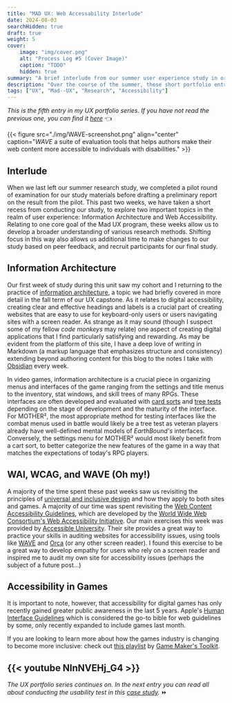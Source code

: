 ```yaml
---
title: "MAD UX: Web Accessability Interlude"
date: 2024-08-03
searchHidden: true
draft: true
weight: 5
cover:
    image: "img/cover.png"
    alt: "Process Log #5 (Cover Image)"
    caption: "TODO"
    hidden: true
summary: "A brief interlude from our summer user experience study in order to deep our knowledge ofaccessibility standards & Information Architecture for UX 👨‍🔬🎮️"
description: "Over the course of the summer, these short portfolio entries describe my research process for my user experience research capstone."
tags: ["UX", "Mad--UX", "Research", "Accessibility"]
---
```


_This is the fifth entry in my UX portfolio series. If you have not read the previous one, you can find it [here](../ux-p4/)_ 👈️

{{< figure src="./img/WAVE-screenshot.png" align="center" caption="_WAVE_ a suite of evaluation tools that helps authors make their web content more accessible to individuals with disabilities." >}}

## Interlude

When we last left our summer research study, we completed a pilot round of examination for our study materials before drafting a preliminary report on the result from the pilot. This past two weeks, we have taken a short recess from conducting our study, to explore two important topics in the realm of user experience: Information Architecture and Web Accessibility. Relating to one core goal of the Mad UX program, these weeks allow us to develop a broader understanding of various research methods. Shifting focus in this way also allows us additional time to make changes to our study based on peer feedback, and recruit participants for our final study.

## Information Architecture

Our first week of study during this unit saw my cohort and I returning to the practice of [information architecture](https://www.nngroup.com/articles/information-architecture-sitemaps/), a topic we had briefly covered in more detail in the fall term of our UX capstone. As it relates to digital accessibility, creating clear and effective headings and labels is a crucial part of creating websites that are easy to use for keyboard-only users or users navigating sites with a screen reader. As strange as it may sound (though I suspect some of my fellow _code monkeys_ may relate) one aspect of creating digital applications that I find particularly satisfying and rewarding. As may be evident from the platform of this site, I have a deep love of writing in Markdown (a markup language that emphasizes structure and consistency) extending beyond authoring content for this blog to the notes I take with [Obsidian](https://obsidian.md/) every week.

In video games, information architecture is a crucial piece in organizing menus and interfaces of the game ranging from the settings and title menus to the inventory, stat windows, and skill trees of many RPGs. These interfaces are often developed and evaluated with [card sorts](https://www.nngroup.com/articles/card-sorting-definition/) and [tree tests](https://www.nngroup.com/articles/tree-testing/) depending on the stage of development and the maturity of the interface. For MOTHER², the most appropriate method for testing interfaces like the combat menus used in battle would likely be a tree test as veteran players already have well-defined mental models of _EarthBound's_ interfaces. Conversely, the settings menu for MOTHER² would most likely benefit from a cart sort, to better categorize the new features of the game in a way that matches the expectations of today's RPG players.

## WAI, WCAG, and WAVE (Oh my!)

A majority of the time spent these past weeks saw us revisiting the principles of [universal and inclusive design](https://www.nngroup.com/articles/inclusive-design/) and how they apply to both sites and games. A majority of our time was spent revisiting the [Web Content Accessibility Guidelines](https://www.w3.org/WAI/standards-guidelines/wcag/), which are developed by the [World Wide Web Consortium's Web Accessibility Initiative](https://www.w3.org/WAI/about/). Our main exercises this week was provided by [Accessible University](https://a11y-assessments.pages.oit.duke.edu/accessible-u/). Their site provides a great way to practice your skills in auditing websites for accessibility issues, using tools like [WAVE](https://wave.webaim.org/) and [Orca](https://help.gnome.org/users/orca/stable/introduction.html.en) (or any other screen reader). I found this exercise to be a great way to develop empathy for users who rely on a screen reader and inspired me to audit my own site for accessibility issues (perhaps the subject of a future post...)

## Accessibility in Games

It is important to note, however, that accessibility for digital games has only recently gained greater public awareness in the last 5 years. Apple's [Human Interface Guidelines](https://developer.apple.com/design/human-interface-guidelines/designing-for-games) which is considered the go-to bible for web guidelines by some, only recently expanded to include games last month.

If you are looking to learn more about how the games industry is changing to become more inclusive: check out [this playlist](https://www.youtube.com/watch?v=NInNVEHj_G4&list=PLc38fcMFcV_vvWOhMDriBlVocTZ8mKQzR&pp=iAQB) by [Game Maker's Toolkit](https://www.youtube.com/channel/UCqJ-Xo29CKyLTjn6z2XwYAw).

## {{< youtube NInNVEHj_G4 >}}

_The UX portfolio series continues on. In the next entry you can read all about conducting the usability test in this [case study](../madux-summer/)._ ⏩️

